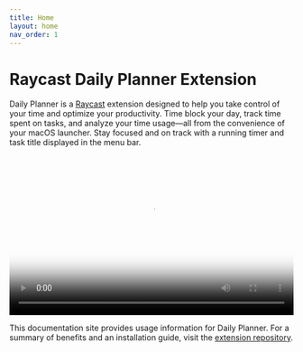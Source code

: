 ```yaml
---
title: Home
layout: home
nav_order: 1
---
```


# Raycast Daily Planner Extension

Daily Planner is a [Raycast](https://www.raycast.com) extension designed to help you take control of your time and optimize your productivity. Time block your day, track time spent on tasks, and analyze your time usage—all from the convenience of your macOS launcher. Stay focused and on track with a running timer and task title displayed in the menu bar.

<div style="position: relative; padding-bottom: 56.25%; height: 0; overflow: hidden;">
  <video style="position: absolute; top: 0; left: 0; width: 100%; height: 100%;" src="assets/raycast-daily-planner.mp4" title="Introducing Raycast Daily Planner" controls poster="assets/raycast-daily-planner-thumbnail.png">
    Your browser does not support the video tag.
  </video>
</div>

This documentation site provides usage information for Daily Planner. For a summary of benefits and an installation guide, visit the [extension repository](https://www.github.com/benyn/raycast-daily-planner).
